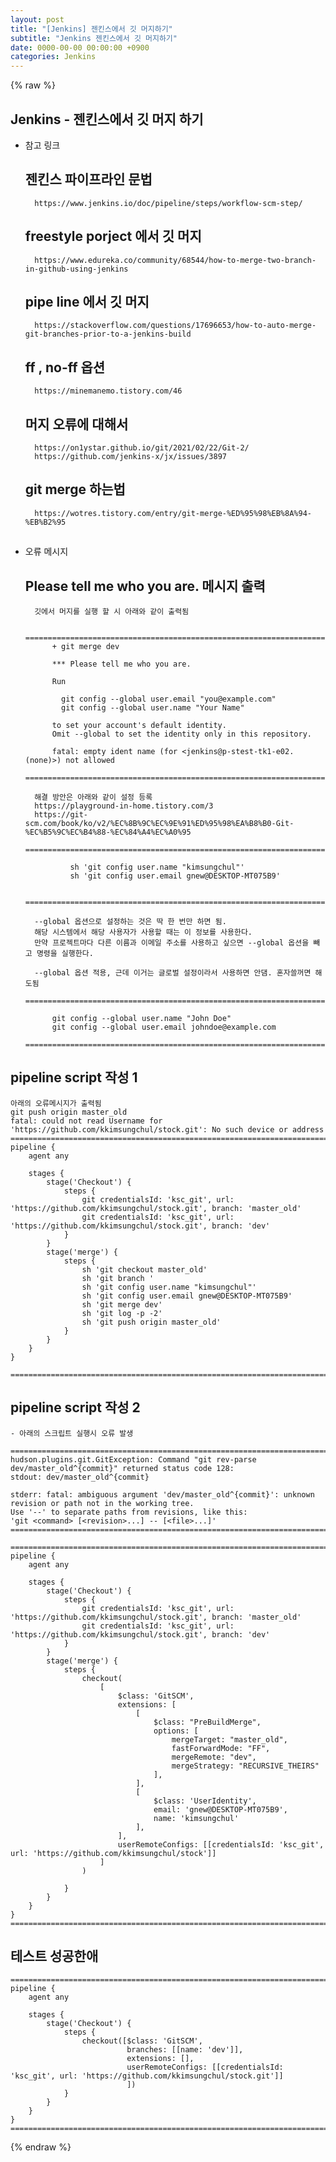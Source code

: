 ```yaml
---  
layout: post  
title: "[Jenkins] 젠킨스에서 깃 머지하기"  
subtitle: "Jenkins 젠킨스에서 깃 머지하기"  
date: 0000-00-00 00:00:00 +0900  
categories: Jenkins  
---  
```

{% raw %}  
## Jenkins - 젠킨스에서 깃 머지 하기  
  
- 참고 링크  
	## 젠킨스 파이프라인 문법  
		https://www.jenkins.io/doc/pipeline/steps/workflow-scm-step/  
  
	## freestyle porject 에서 깃 머지  
		https://www.edureka.co/community/68544/how-to-merge-two-branch-in-github-using-jenkins  
  
	## pipe line 에서 깃 머지  
		https://stackoverflow.com/questions/17696653/how-to-auto-merge-git-branches-prior-to-a-jenkins-build  
  
	## ff , no-ff 옵션  
		https://minemanemo.tistory.com/46  
  
	## 머지 오류에 대해서  
		https://on1ystar.github.io/git/2021/02/22/Git-2/  
		https://github.com/jenkins-x/jx/issues/3897  
  
	## git merge 하는법  
		https://wotres.tistory.com/entry/git-merge-%ED%95%98%EB%8A%94-%EB%B2%95  
  
	##  
  
- 오류 메시지  
  
	## Please tell me who you are. 메시지 출력  
  
		깃에서 머지를 실행 할 시 아래와 같이 출력됨  
  
			====================================================================================================  
			+ git merge dev  
  
			*** Please tell me who you are.  
  
			Run  
  
			  git config --global user.email "you@example.com"  
			  git config --global user.name "Your Name"  
  
			to set your account's default identity.  
			Omit --global to set the identity only in this repository.  
  
			fatal: empty ident name (for <jenkins@p-stest-tk1-e02.(none)>) not allowed  
			====================================================================================================  
  
		해결 방안은 아래와 같이 설정 등록  
		https://playground-in-home.tistory.com/3  
		https://git-scm.com/book/ko/v2/%EC%8B%9C%EC%9E%91%ED%95%98%EA%B8%B0-Git-%EC%B5%9C%EC%B4%88-%EC%84%A4%EC%A0%95  
			====================================================================================================  
  
				sh 'git config user.name "kimsungchul"'  
				sh 'git config user.email gnew@DESKTOP-MT075B9'  
  
			====================================================================================================  
  
		--global 옵션으로 설정하는 것은 딱 한 번만 하면 됨.  
		해당 시스템에서 해당 사용자가 사용할 때는 이 정보를 사용한다.  
		만약 프로젝트마다 다른 이름과 이메일 주소를 사용하고 싶으면 --global 옵션을 빼고 명령을 실행한다.  
  
		--global 옵션 적용, 근데 이거는 글로벌 설정이라서 사용하면 안댐. 혼자쓸꺼면 해도됨  
			====================================================================================================  
  
			git config --global user.name "John Doe"  
			git config --global user.email johndoe@example.com  
			====================================================================================================  
  
## pipeline script 작성 1  
	아래의 오류메시지가 출력됨  
	git push origin master_old  
	fatal: could not read Username for 'https://github.com/kkimsungchul/stock.git': No such device or address  
	====================================================================================================  
	pipeline {  
		agent any  
  
		stages {  
			stage('Checkout') {  
				steps {  
					git credentialsId: 'ksc_git', url: 'https://github.com/kkimsungchul/stock.git', branch: 'master_old'  
					git credentialsId: 'ksc_git', url: 'https://github.com/kkimsungchul/stock.git', branch: 'dev'  
				}  
			}  
			stage('merge') {  
				steps {  
					sh 'git checkout master_old'  
					sh 'git branch '  
					sh 'git config user.name "kimsungchul"'  
					sh 'git config user.email gnew@DESKTOP-MT075B9'  
					sh 'git merge dev'  
					sh 'git log -p -2'  
					sh 'git push origin master_old'  
				}  
			}  
		}  
	}  
  
	====================================================================================================  
  
## pipeline script 작성 2  
  
	- 아래의 스크립트 실행시 오류 발생  
  
	====================================================================================================  
	hudson.plugins.git.GitException: Command "git rev-parse dev/master_old^{commit}" returned status code 128:  
	stdout: dev/master_old^{commit}  
  
	stderr: fatal: ambiguous argument 'dev/master_old^{commit}': unknown revision or path not in the working tree.  
	Use '--' to separate paths from revisions, like this:  
	'git <command> [<revision>...] -- [<file>...]'  
	====================================================================================================  
  
	====================================================================================================  
	pipeline {  
		agent any  
  
		stages {  
			stage('Checkout') {  
				steps {  
					git credentialsId: 'ksc_git', url: 'https://github.com/kkimsungchul/stock.git', branch: 'master_old'  
					git credentialsId: 'ksc_git', url: 'https://github.com/kkimsungchul/stock.git', branch: 'dev'  
				}  
			}  
			stage('merge') {  
				steps {  
					checkout(  
						[  
							$class: 'GitSCM',  
							extensions: [  
								[  
									$class: "PreBuildMerge",  
									options: [  
										mergeTarget: "master_old",  
										fastForwardMode: "FF",  
										mergeRemote: "dev",  
										mergeStrategy: "RECURSIVE_THEIRS"  
									],  
								],  
								[  
									$class: 'UserIdentity',  
									email: 'gnew@DESKTOP-MT075B9',  
									name: 'kimsungchul'  
								],  
							],  
							userRemoteConfigs: [[credentialsId: 'ksc_git', url: 'https://github.com/kkimsungchul/stock']]  
						]  
					)  
  
				}  
			}  
		}  
	}  
	====================================================================================================  
  
## 테스트 성공한애  
  
	====================================================================================================  
	pipeline {  
		agent any  
  
		stages {  
			stage('Checkout') {  
				steps {  
					checkout([$class: 'GitSCM',  
							  branches: [[name: 'dev']],  
							  extensions: [],  
							  userRemoteConfigs: [[credentialsId: 'ksc_git', url: 'https://github.com/kkimsungchul/stock.git']]  
							  ])  
				}  
			}  
		}  
	}  
	====================================================================================================  
{% endraw %}